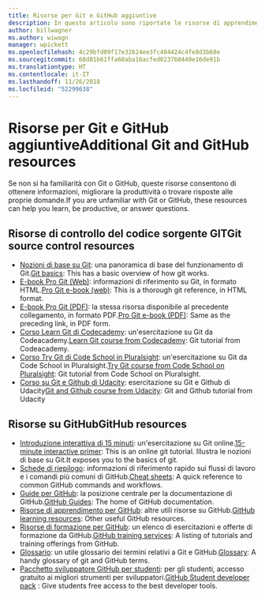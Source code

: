 ```yaml
---
title: Risorse per Git e GitHub aggiuntive
description: In questo articolo sono riportate le risorse di apprendimento per Git e GitHub consigliate per aggiungere contributi a docs.microsoft.com.
author: billwagner
ms.author: wiwagn
manager: wpickett
ms.openlocfilehash: 4c29bfd09f17e32624ee3fc484424c4fe8d3b68e
ms.sourcegitcommit: 68d81b61ffa60aba16acfed023760449e16de91b
ms.translationtype: HT
ms.contentlocale: it-IT
ms.lasthandoff: 11/26/2018
ms.locfileid: "52299638"
---
```

# <a name="additional-git-and-github-resources"></a><span data-ttu-id="c26a8-103">Risorse per Git e GitHub aggiuntive</span><span class="sxs-lookup"><span data-stu-id="c26a8-103">Additional Git and GitHub resources</span></span>

<span data-ttu-id="c26a8-104">Se non si ha familiarità con Git o GitHub, queste risorse consentono di ottenere informazioni, migliorare la produttività o trovare risposte alle proprie domande.</span><span class="sxs-lookup"><span data-stu-id="c26a8-104">If you are unfamiliar with Git or GitHub, these resources can help you learn, be productive, or answer questions.</span></span>

## <a name="git-source-control-resources"></a><span data-ttu-id="c26a8-105">Risorse di controllo del codice sorgente GIT</span><span class="sxs-lookup"><span data-stu-id="c26a8-105">Git source control resources</span></span>

- <span data-ttu-id="c26a8-106">[Nozioni di base su Git](https://go.microsoft.com/fwlink/?linkid=853939): una panoramica di base del funzionamento di Git.</span><span class="sxs-lookup"><span data-stu-id="c26a8-106">[Git basics](https://go.microsoft.com/fwlink/?linkid=853939): This has a basic overview of how git works.</span></span>
- <span data-ttu-id="c26a8-107">[E-book Pro Git (Web)](https://go.microsoft.com/fwlink/?linkid=853940): informazioni di riferimento su Git, in formato HTML.</span><span class="sxs-lookup"><span data-stu-id="c26a8-107">[Pro Git e-book (web)](https://go.microsoft.com/fwlink/?linkid=853940): This is a thorough git reference, in HTML format.</span></span>
- <span data-ttu-id="c26a8-108">[E-book Pro Git (PDF)](https://progit2.s3.amazonaws.com/en/2016-03-22-f3531/progit-en.1084.pdf): la stessa risorsa disponibile al precedente collegamento, in formato PDF.</span><span class="sxs-lookup"><span data-stu-id="c26a8-108">[Pro Git e-book (PDF)](https://progit2.s3.amazonaws.com/en/2016-03-22-f3531/progit-en.1084.pdf): Same as the preceding link, in PDF form.</span></span>
- <span data-ttu-id="c26a8-109">[Corso Learn Git di Codecademy](https://www.codecademy.com/learn/learn-git): un'esercitazione su Git da Codeacademy.</span><span class="sxs-lookup"><span data-stu-id="c26a8-109">[Learn Git course from Codecademy](https://www.codecademy.com/learn/learn-git): Git tutorial from Codeacademy.</span></span>
- <span data-ttu-id="c26a8-110">[Corso Try Git di Code School in Pluralsight](https://www.pluralsight.com/courses/code-school-git-real): un'esercitazione su Git da Code School in Pluralsight.</span><span class="sxs-lookup"><span data-stu-id="c26a8-110">[Try Git course from Code School on Pluralsight](https://www.pluralsight.com/courses/code-school-git-real): Git tutorial from Code School on Pluralsight.</span></span>
- <span data-ttu-id="c26a8-111">[Corso su Git e Github di Udacity](https://www.udacity.com/course/how-to-use-git-and-github--ud775): esercitazione su Git e Github di Udacity</span><span class="sxs-lookup"><span data-stu-id="c26a8-111">[Git and Github course from Udacity](https://www.udacity.com/course/how-to-use-git-and-github--ud775): Git and Github tutorial from Udacity</span></span>

## <a name="github-resources"></a><span data-ttu-id="c26a8-112">Risorse su GitHub</span><span class="sxs-lookup"><span data-stu-id="c26a8-112">GitHub resources</span></span>

- <span data-ttu-id="c26a8-113">[Introduzione interattiva di 15 minuti](https://try.github.io/): un'esercitazione su Git online.</span><span class="sxs-lookup"><span data-stu-id="c26a8-113">[15-minute interactive primer](https://try.github.io/): This is an online git tutorial.</span></span> <span data-ttu-id="c26a8-114">Illustra le nozioni di base su Git.</span><span class="sxs-lookup"><span data-stu-id="c26a8-114">It exposes you to the basics of git.</span></span>
- <span data-ttu-id="c26a8-115">[Schede di riepilogo](https://go.microsoft.com/fwlink/?linkid=853941): informazioni di riferimento rapido sui flussi di lavoro e i comandi più comuni di GitHub.</span><span class="sxs-lookup"><span data-stu-id="c26a8-115">[Cheat sheets](https://go.microsoft.com/fwlink/?linkid=853941): A quick reference to common GitHub commands and workflows.</span></span>
- <span data-ttu-id="c26a8-116">[Guide per GitHub](https://guides.github.com/): la posizione centrale per la documentazione di GitHub.</span><span class="sxs-lookup"><span data-stu-id="c26a8-116">[GitHub Guides](https://guides.github.com/): The home of GitHub documentation.</span></span>
- <span data-ttu-id="c26a8-117">[Risorse di apprendimento per GitHub](https://help.github.com/articles/git-and-github-learning-resources/): altre utili risorse su GitHub.</span><span class="sxs-lookup"><span data-stu-id="c26a8-117">[GitHub learning resources](https://help.github.com/articles/git-and-github-learning-resources/): Other useful GitHub resources.</span></span>
- <span data-ttu-id="c26a8-118">[Risorse di formazione per GitHub](https://services.github.com/training/): un elenco di esercitazioni e offerte di formazione da GitHub.</span><span class="sxs-lookup"><span data-stu-id="c26a8-118">[GitHub training services](https://services.github.com/training/): A listing of tutorials and training offerings from GitHub.</span></span>
- <span data-ttu-id="c26a8-119">[Glossario](https://help.github.com/articles/github-glossary): un utile glossario dei termini relativi a Git e GitHub.</span><span class="sxs-lookup"><span data-stu-id="c26a8-119">[Glossary](https://help.github.com/articles/github-glossary): A handy glossary of git and GitHub terms.</span></span>
- <span data-ttu-id="c26a8-120">[Pacchetto sviluppatore GitHub per studenti](https://education.github.com/pack): per gli studenti, accesso gratuito ai migliori strumenti per sviluppatori.</span><span class="sxs-lookup"><span data-stu-id="c26a8-120">[GitHub Student developer pack](https://education.github.com/pack) : Give students free access to the best developer tools.</span></span>
